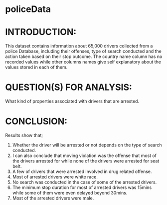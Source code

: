 # policeData
# INTRODUCTION:
This dataset contains information about 65,000 drivers collected from a police Database, including their offenses, type of search conducted and the action taken based on their stop outcome. The country name column has no recorded values while other columns names give self explanatory about the values stored in each of them.

# QUESTION(S) FOR ANALYSIS:
What kind of properties associated with drivers that are arrested.

# CONCLUSION:
Results show that;
1. Whether the driver will be arrested or not depends on the type of search conducted.
2. I can also conclude that moving violation was the offense that most of the drivers arrested for while none of the drivers were arrested for seat belt.
3. A few of drivers that were arrested involved in drug related offense.
4. Most of arrested drivers were white race.
5. No search was conducted in the case of some of the arrested drivers.
6. The minimum stop duration for most of arrested drivers was 15mins while some of them were even delayed beyond 30mins.
7. Most of the arrested drivers were male.
